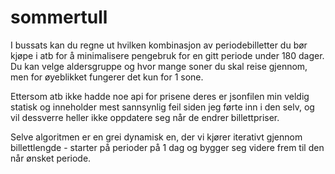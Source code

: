 # sommertull

I bussats kan du regne ut hvilken kombinasjon av periodebilletter du bør kjøpe i atb for å minimalisere pengebruk for en gitt periode under 180 dager. 
Du kan velge aldersgruppe og hvor mange soner du skal reise gjennom, men for øyeblikket fungerer det kun for 1 sone.

Ettersom atb ikke hadde noe api for prisene deres er jsonfilen min veldig statisk og inneholder mest sannsynlig feil siden jeg førte inn i den selv, og vil dessverre heller ikke oppdatere seg når de endrer billettpriser.

Selve algoritmen er en grei dynamisk en, der vi kjører iterativt gjennom billettlengde - starter på perioder på 1 dag og bygger seg videre frem til den når ønsket periode. 
